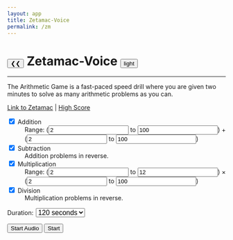 ```yaml
---
layout: app
title: Zetamac-Voice
permalink: /zm
---
```


<html>
  <body>
    <div class='zm-header'>
      <h1>
        <button class="theme-toggle-btn" id="home-btn" title="Home" onclick="window.location.href='/'">
          ❮❮
        </button>
        Zetamac-Voice
        <button class="theme-toggle-btn" id="theme-toggle" title="Toggle dark/light mode">
          <span id="theme-icon">light</span>
        </button>
      </h1>
      <hr style='width: 100%; margin-bottom: 10px;'/>
    </div>
    <div id='zm-welcome'>
      <p>The Arithmetic Game is a fast-paced speed drill where you are given two minutes to solve as many arithmetic problems as you can.</p>
      <p><a href="https://arithmetic.zetamac.com">Link to Zetamac</a>  |  <a href="/assets/zetamac_high_score.png">High Score</a></p>
      <form action='/zm-game' class='game-options'>
        <dl>
          <dt>
            <label>
              <input checked name='add' type='checkbox'>
              Addition
            </label>
          </dt>
          <dd>Range: (<input type="text" name="add_left_min" id="add_left_min" value="2"> to <input type="text" name="add_left_max" id="add_left_max" value="100">) +
	  (<input type="text" name="add_right_min" id="add_right_min" value="2"> to <input type="text" name="add_right_max" id="add_right_max" value="100">)</dd>
          <dt>
            <label>
              <input checked name='sub' type='checkbox'>
              Subtraction
            </label>
          </dt>
          <dd>Addition problems in reverse.</dd>
          <dt>
            <label>
              <input checked name='mul' type='checkbox'>
              Multiplication
            </label>
          </dt>
          <dd>Range: (<input type="text" name="mul_left_min" id="mul_left_min" value="2"> to <input type="text" name="mul_left_max" id="mul_left_max" value="12">) ×
	  (<input type="text" name="mul_right_min" id="mul_right_min" value="2"> to <input type="text" name="mul_right_max" id="mul_right_max" value="100">)</dd>
          <dt>
            <label>
              <input checked name='div' type='checkbox'>
              Division
            </label>
          </dt>
          <dd>Multiplication problems in reverse.</dd>
        </dl>
        <p>
          Duration:
          <select name='duration' style="font-size: 16px; margin: 1px 2px;">
            <option value='30'>30 seconds</option>
            <option value='60'>60 seconds</option>
            <option selected value='120'>120 seconds</option>
            <option value='300'>300 seconds</option>
            <option value='600'>600 seconds</option>
          </select>
        </p>
        <div class='button-row'>
          <input type='submit' id='start-audio' value='Start Audio'>
          <input type='submit' id='start' value='Start'>
        </div>
      </form>
    </div>
    <script src='https://ajax.googleapis.com/ajax/libs/jquery/1.6.2/jquery.min.js'></script>
    <script src='/zm-game.js'></script>
  </body>
</html>
